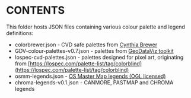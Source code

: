 # CONTENTS

This folder hosts JSON files containing various colour palette and legend definitions:

* colorbrewer.json - CVD safe palettes from [Cynthia Brewer](https://colorbrewer2.org/)
* GDV-colour-palettes-v0.7.json - palettes from [GeoDataViz toolkit](https://github.com/OrdnanceSurvey/GeoDataViz-Toolkit/tree/master/Colours)
* lospec-cvd-palettes.json - palettes designed for pixel art, originating from [https://lospec.com/palette-list/tag/colorblind](https://lospec.com/palette-list/tag/colorblind)
* osmm-legends.json - [OS Master Map legends (OGL licensed)](https://github.com/OrdnanceSurvey/OSMM-Topography-Layer-stylesheets/blob/master/Schema%20version%209/Stylesheets/Colour%20Values/OSMM-Topography-Layer-Colour-Values.xlsx)
* chroma-legends-v0.1.json - CANMORE, PASTMAP and CHROMA legends




